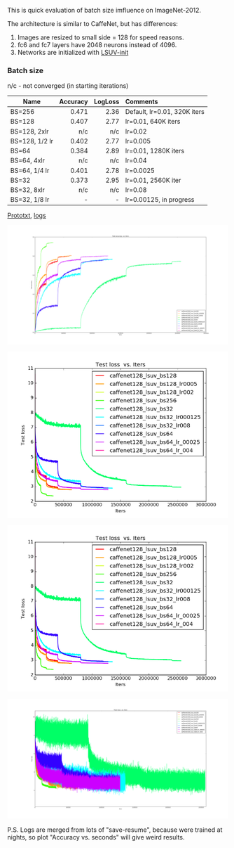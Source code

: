 This is quick evaluation of batch size imfluence on ImageNet-2012. 

The architecture is similar to CaffeNet, but has differences:

1. Images are resized to small side = 128 for speed reasons.
2. fc6 and fc7 layers have 2048 neurons instead of 4096. 
3. Networks are initialized with [LSUV-init](http://arxiv.org/abs/1511.06422)


### Batch size
n/c - not converged (in starting iterations)

| Name    | Accuracy      | LogLoss | Comments  |
| -------|---------:| -------:|:-----------|
| BS=256 |0.471| 2.36 | Default, lr=0.01, 320K iters |
| BS=128 |0.407| 2.77 | lr=0.01, 640K iters |
| BS=128, 2xlr | n/c | n/c | lr=0.02 |
| BS=128, 1/2 lr | 0.402 | 2.77| lr=0.005 |
| BS=64 | 0.384| 2.89 | lr=0.01, 1280K iters |
| BS=64, 4xlr | n/c| n/c |  lr=0.04 |
| BS=64, 1/4 lr| 0.401 | 2.78|  lr=0.0025 |
| BS=32 |0.373| 2.95 | lr=0.01, 2560K iter
| BS=32, 8xlr | n/c | n/c | lr=0.08 |
| BS=32, 1/8 lr| - | -|  lr=0.00125, in progress |


[Prototxt](https://github.com/ducha-aiki/caffenet-benchmark/tree/master/prototxt/batch_size), [logs](https://github.com/ducha-aiki/caffenet-benchmark/tree/master/logs/batch_size)



![CaffeNet128 test accuracy](/logs/batch_size/img/0.png)


![CaffeNet128 test loss](/logs/batch_size/img/2.png)

![CaffeNet128 learning rate](/logs/batch_size/img/2.png)


![CaffeNet128 train loss](/logs/batch_size/img/6.png)



P.S. Logs are merged from lots of "save-resume", because were trained at nights, so plot "Accuracy vs. seconds" will give weird results. 


